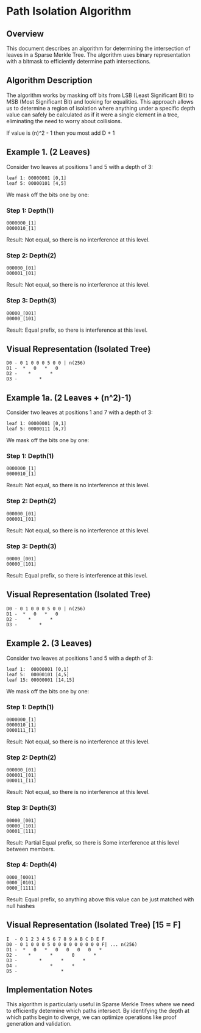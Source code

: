 # Path Isolation Algorithm

## Overview

This document describes an algorithm for determining the intersection of leaves in a Sparse Merkle Tree. The algorithm uses binary representation with a bitmask to efficiently determine path intersections.

## Algorithm Description

The algorithm works by masking off bits from LSB (Least Significant Bit) to MSB (Most Significant Bit) and looking for equalities. This approach allows us to determine a region of isolation where anything under a specific depth value can safely be calculated as if it were a single element in a tree, eliminating the need to worry about collisions.

If value is (n)^2 - 1 then you most add D + 1

## Example 1. (2 Leaves)

Consider two leaves at positions 1 and 5 with a depth of 3:

```
leaf 1: 00000001 [0,1]
leaf 5: 00000101 [4,5]
```

We mask off the bits one by one:

### Step 1: Depth(1)
```
0000000_[1]
0000010_[1]
```
Result: Not equal, so there is no interference at this level.

### Step 2: Depth(2)
```
000000_[01]
000001_[01]
```
Result: Not equal, so there is no interference at this level.

### Step 3: Depth(3)
```
00000_[001]
00000_[101]
```
Result: Equal prefix, so there is interference at this level.

## Visual Representation (Isolated Tree)

```
D0 - 0 1 0 0 0 5 0 0 | n(256)
D1 -  *   0   *   0
D2 -    *       *
D3 -        *
```

## Example 1a. (2 Leaves + (n^2)-1) 

Consider two leaves at positions 1 and 7 with a depth of 3:

```
leaf 1: 00000001 [0,1]
leaf 5: 00000111 [6,7]
```

We mask off the bits one by one:

### Step 1: Depth(1)
```
0000000_[1]
0000010_[1]
```
Result: Not equal, so there is no interference at this level.

### Step 2: Depth(2)
```
000000_[01]
000001_[01]
```
Result: Not equal, so there is no interference at this level.

### Step 3: Depth(3)
```
00000_[001]
00000_[101]
```
Result: Equal prefix, so there is interference at this level.

## Visual Representation (Isolated Tree)

```
D0 - 0 1 0 0 0 5 0 0 | n(256)
D1 -  *   0   *   0
D2 -    *       *
D3 -        *
```

## Example 2. (3 Leaves)

Consider two leaves at positions 1 and 5 with a depth of 3:

```
leaf 1:  00000001 [0,1]
leaf 5:  00000101 [4,5]
leaf 15: 00000001 [14,15]
```

We mask off the bits one by one:

### Step 1: Depth(1)
```
0000000_[1]
0000010_[1]
0000111_[1]
```
Result: Not equal, so there is no interference at this level.

### Step 2: Depth(2)
```
000000_[01]
000001_[01]
000011_[11]
```
Result: Not equal, so there is no interference at this level.

### Step 3: Depth(3)
```
00000_[001]
00000_[101]
00001_[111]
```
Result: Partial Equal prefix, so there is Some interference at this level between members.

### Step 4: Depth(4)
```
0000_[0001]
0000_[0101]
0000_[1111]
```
Result: Equal prefix, so anything above this value can be just matched with null hashes

## Visual Representation (Isolated Tree) [15 = F]

```
I  - 0 1 2 3 4 5 6 7 8 9 A B C D E F
D0 - 0 1 0 0 0 5 0 0 0 0 0 0 0 0 0 F| ... n(256)
D1 -  *   0   *   0   0   0   0   *
D2 -    *       *       0       *
D3 -        *       *       *
D4 -            *       *
D5 -                *
```

## Implementation Notes

This algorithm is particularly useful in Sparse Merkle Trees where we need to efficiently determine which paths intersect. By identifying the depth at which paths begin to diverge, we can optimize operations like proof generation and validation.
